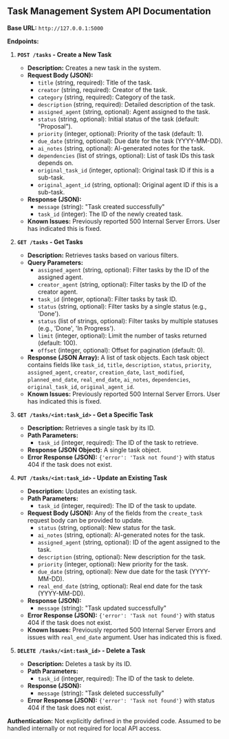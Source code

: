 ## Task Management System API Documentation

**Base URL:** `http://127.0.0.1:5000`

**Endpoints:**

1.  **`POST /tasks` - Create a New Task**
    *   **Description:** Creates a new task in the system.
    *   **Request Body (JSON):**
        *   `title` (string, required): Title of the task.
        *   `creator` (string, required): Creator of the task.
        *   `category` (string, required): Category of the task.
        *   `description` (string, required): Detailed description of the task.
        *   `assigned_agent` (string, optional): Agent assigned to the task.
        *   `status` (string, optional): Initial status of the task (default: "Proposal").
        *   `priority` (integer, optional): Priority of the task (default: 1).
        *   `due_date` (string, optional): Due date for the task (YYYY-MM-DD).
        *   `ai_notes` (string, optional): AI-generated notes for the task.
        *   `dependencies` (list of strings, optional): List of task IDs this task depends on.
        *   `original_task_id` (integer, optional): Original task ID if this is a sub-task.
        *   `original_agent_id` (string, optional): Original agent ID if this is a sub-task.
    *   **Response (JSON):**
        *   `message` (string): "Task created successfully"
        *   `task_id` (integer): The ID of the newly created task.
    *   **Known Issues:** Previously reported 500 Internal Server Errors. User has indicated this is fixed.

2.  **`GET /tasks` - Get Tasks**
    *   **Description:** Retrieves tasks based on various filters.
    *   **Query Parameters:**
        *   `assigned_agent` (string, optional): Filter tasks by the ID of the assigned agent.
        *   `creator_agent` (string, optional): Filter tasks by the ID of the creator agent.
        *   `task_id` (integer, optional): Filter tasks by task ID.
        *   `status` (string, optional): Filter tasks by a single status (e.g., 'Done').
        *   `status` (list of strings, optional): Filter tasks by multiple statuses (e.g., 'Done', 'In Progress').
        *   `limit` (integer, optional): Limit the number of tasks returned (default: 100).
        *   `offset` (integer, optional): Offset for pagination (default: 0).
    *   **Response (JSON Array):** A list of task objects. Each task object contains fields like `task_id`, `title`, `description`, `status`, `priority`, `assigned_agent`, `creator`, `creation_date`, `last_modified`, `planned_end_date`, `real_end_date`, `ai_notes`, `dependencies`, `original_task_id`, `original_agent_id`.
    *   **Known Issues:** Previously reported 500 Internal Server Errors. User has indicated this is fixed.

3.  **`GET /tasks/<int:task_id>` - Get a Specific Task**
    *   **Description:** Retrieves a single task by its ID.
    *   **Path Parameters:**
        *   `task_id` (integer, required): The ID of the task to retrieve.
    *   **Response (JSON Object):** A single task object.
    *   **Error Response (JSON):** `{'error': 'Task not found'}` with status 404 if the task does not exist.

4.  **`PUT /tasks/<int:task_id>` - Update an Existing Task**
    *   **Description:** Updates an existing task.
    *   **Path Parameters:**
        *   `task_id` (integer, required): The ID of the task to update.
    *   **Request Body (JSON):** Any of the fields from the `create_task` request body can be provided to update.
        *   `status` (string, optional): New status for the task.
        *   `ai_notes` (string, optional): AI-generated notes for the task.
        *   `assigned_agent` (string, optional): ID of the agent assigned to the task.
        *   `description` (string, optional): New description for the task.
        *   `priority` (integer, optional): New priority for the task.
        *   `due_date` (string, optional): New due date for the task (YYYY-MM-DD).
        *   `real_end_date` (string, optional): Real end date for the task (YYYY-MM-DD).
    *   **Response (JSON):**
        *   `message` (string): "Task updated successfully"
    *   **Error Response (JSON):** `{'error': 'Task not found'}` with status 404 if the task does not exist.
    *   **Known Issues:** Previously reported 500 Internal Server Errors and issues with `real_end_date` argument. User has indicated this is fixed.

5.  **`DELETE /tasks/<int:task_id>` - Delete a Task**
    *   **Description:** Deletes a task by its ID.
    *   **Path Parameters:**
        *   `task_id` (integer, required): The ID of the task to delete.
    *   **Response (JSON):**
        *   `message` (string): "Task deleted successfully"
    *   **Error Response (JSON):** `{'error': 'Task not found'}` with status 404 if the task does not exist.

**Authentication:** Not explicitly defined in the provided code. Assumed to be handled internally or not required for local API access.
